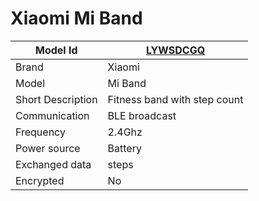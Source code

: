 # Xiaomi Mi Band

|Model Id|[LYWSDCGQ](https://github.com/theengs/decoder/blob/development/src/devices/Miband_json.h)|
|-|-|
|Brand|Xiaomi|
|Model|Mi Band|
|Short Description|Fitness band with step count |
|Communication|BLE broadcast|
|Frequency|2.4Ghz|
|Power source|Battery|
|Exchanged data|steps|
|Encrypted|No|
